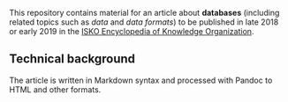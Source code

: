 This repository contains material for an article about **databases** (including related topics such as *data* and *data formats*) to be published in late 2018 or early 2019 in the [ISKO Encyclopedia of Knowledge Organization](http://www.isko.org/cyclo/).

## Technical background

The article is written in Markdown syntax and processed with Pandoc to HTML and other formats.
